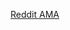 
[Reddit AMA](https://www.reddit.com/r/datascience/comments/3zq4s6/ama_data_scientist_jake_porway_of_datakind/)

